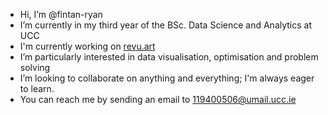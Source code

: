 - Hi, I’m @fintan-ryan
- I’m currently in my third year of the BSc. Data Science and Analytics at UCC
- I'm currently working on [revu.art](revu.art)
- I’m particularly interested in data visualisation, optimisation and problem solving
- I’m looking to collaborate on anything and everything; I'm always eager to learn.
- You can reach me by sending an email to 119400506@umail.ucc.ie

<!---
fintan-ryan/fintan-ryan is a ✨ special ✨ repository because its `README.md` (this file) appears on your GitHub profile.
You can click the Preview link to take a look at your changes.
--->
